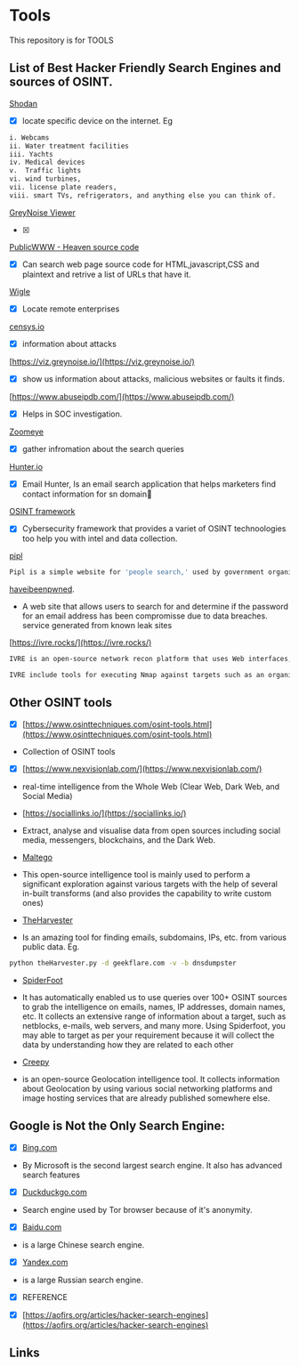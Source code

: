 # Tools

This repository is for TOOLS

## List of Best Hacker Friendly Search Engines and sources of OSINT.



[Shodan](https://www.shodan.io/)

- [x] locate specific device on the internet. Eg

```bash 
i. Webcams
ii. Water treatment facilities
iii. Yachts
iv. Medical devices
v.  Traffic lights
vi. wind turbines,
vii. license plate readers, 
viii. smart TVs, refrigerators, and anything else you can think of.
```

[GreyNoise Viewer](https://www.greynoise.io/)

- [x]


[PublicWWW - Heaven source code](https://publicwww.com/)

- [x] Can search web page source code for HTML,javascript,CSS and plaintext and retrive a list  of URLs that have it.


[Wigle](https://wigle.net/)

- [x] Locate remote enterprises

[censys.io](https://censys.io/)
- [x] information about attacks

[https://viz.greynoise.io/](https://viz.greynoise.io/)

- [x] show us information about attacks, malicious websites or faults it finds.

[https://www.abuseipdb.com/](https://www.abuseipdb.com/)

- [x] Helps in SOC investigation.

[Zoomeye](https://www.zoomeye.org/)

- [x] gather infromation about the search queries

[Hunter.io](hunter.io)

- [x] Email Hunter, Is an email search application that helps marketers find contact information for sn domain🌝 

[OSINT framework](https://osintframework.com/)

- [x] Cybersecurity framework that provides a variet of OSINT technoologies too help you with intel and data collection.

[pipl](https://pipl.com/)

```bash
Pipl is a simple website for 'people search,' used by government organizations, financial and security institutions, and media organizations worldwide. It interacts with public and available database. It obtains crucial data from public sources and the deep web to offer concrete data about individuals, competencies, social networks, segments, and contacts associated with a specific person.
```

[haveibeenpwned](https://haveibeenpwned.com/).

- A web site that allows users to search for and determine if the password for an email address has been compromisse due to data breaches. service generated from known leak sites

[https://ivre.rocks/](https://ivre.rocks/)

```bash
IVRE is an open-source network recon platform that uses Web interfaces, CLI tools, and a Python API to evaluate Nmap, Masscan, ZGrabd2, and Zeek/Bro findings. It collects data using well-known open-source tools (Nmap, Masscan, ZGrab2, ZDNS, and Zeek), saves it in a database (MongoDB is the suggested backend), and provides analysis tools.

IVRE include tools for executing Nmap against targets such as an organization or a range of locations, an entire country, a specific AS, or the full related IPv4 address space. Use your output results to differentiate between comparable hosts and other situations. Similarly, IVRE looks to be more suited to hackers, coders, or potential pen analyzers than the Shodan search engine, though hackers may use all three.
```


## Other OSINT tools

- [x] [https://www.osinttechniques.com/osint-tools.html](https://www.osinttechniques.com/osint-tools.html)
- Collection of OSINT tools

- [x] [https://www.nexvisionlab.com/](https://www.nexvisionlab.com/)
- real-time intelligence from the Whole Web (Clear Web, Dark Web, and Social Media)

- [https://sociallinks.io/](https://sociallinks.io/)
-  Extract, analyse and visualise data from open sources including social media, messengers, blockchains, and the Dark Web.

- [Maltego](https://www.paterva.com/index.php)
- This open-source intelligence tool is mainly used to perform a significant exploration against various targets with the help of several in-built transforms (and also provides the capability to write custom ones)

- [TheHarvester](https://github.com/laramies/theHarvester)
-  Is an amazing tool for finding emails, subdomains, IPs, etc. from various public data.
Eg.
```bash
python theHarvester.py -d geekflare.com -v -b dnsdumpster
```
- [SpiderFoot](https://www.spiderfoot.net/)
- It has automatically enabled us to use queries over 100+ OSINT sources to grab the intelligence on emails, names, IP addresses, domain names, etc. It collects an extensive range of information about a target, such as netblocks, e-mails, web servers, and many more. Using Spiderfoot, you may able to target as per your requirement because it will collect the data by understanding how they are related to each other

- [Creepy](https://www.geocreepy.com/)
- is an open-source Geolocation intelligence tool. It collects information about Geolocation by using various social networking platforms and image hosting services that are already published somewhere else.

## Google is Not the Only Search Engine:

- [x] [Bing.com](http://bing.com/)

 - By Microsoft is the second largest search engine. It also has advanced search features

- [x] [Duckduckgo.com](https://duckduckgo.com/)

- Search engine used by Tor browser because of it's anonymity. 

- [x] [Baidu.com](https://www.baidu.com/) 
 - is a large Chinese search engine.

- [x] [Yandex.com](https://yandex.com/)
-  is a large Russian search engine.



- [x] REFERENCE

- [x] [https://aofirs.org/articles/hacker-search-engines](https://aofirs.org/articles/hacker-search-engines)



## Links

<!-- - [x] [https://techcrunch.com/2017/03/09/names-and-definitions-of-leaked-cia-hacking-tools/](https://techcrunch.com/2017/03/09/names-and-definitions-of-leaked-cia-hacking-tools/)

- [https://wikileaks.org/+-Intelligence-+.html](https://wikileaks.org/+-Intelligence-+.html)
- [https://andreafortuna.org/2017/03/16/my-personal-list-of-osint-sources-search-tools/](https://andreafortuna.org/2017/03/16/my-personal-list-of-osint-sources-search-tools/) -->
